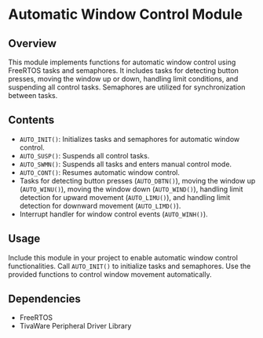 # Automatic Window Control Module

## Overview
This module implements functions for automatic window control using FreeRTOS tasks and semaphores. It includes tasks for detecting button presses, moving the window up or down, handling limit conditions, and suspending all control tasks. Semaphores are utilized for synchronization between tasks.

## Contents
- `AUTO_INIT()`: Initializes tasks and semaphores for automatic window control.
- `AUTO_SUSP()`: Suspends all control tasks.
- `AUTO_SWMN()`: Suspends all tasks and enters manual control mode.
- `AUTO_CONT()`: Resumes automatic window control.
- Tasks for detecting button presses (`AUTO_DBTN()`), moving the window up (`AUTO_WINU()`), moving the window down (`AUTO_WIND()`), handling limit detection for upward movement (`AUTO_LIMU()`), and handling limit detection for downward movement (`AUTO_LIMD()`).
- Interrupt handler for window control events (`AUTO_WINH()`).

## Usage
Include this module in your project to enable automatic window control functionalities. Call `AUTO_INIT()` to initialize tasks and semaphores. Use the provided functions to control window movement automatically.

## Dependencies
- FreeRTOS
- TivaWare Peripheral Driver Library
